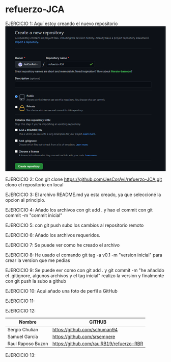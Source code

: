 # refuerzo-JCA
EJERCICIO 1: Aquí estoy creando el nuevo repositorio
![](https://github.com/JesCorAvi/refuerzo-JCA/blob/main/capturas/captura%201.png)

EJERCICIO 2: Con git clone https://github.com/JesCorAvi/refuerzo-JCA.git clono el repositorio en local

EJERCICIO 3: El archivo README.md ya esta creado, ya que seleccioné la opcion al principio.

EJERCICIO 4: Añado los archivos con git add . y hao el commit con git commit -m "commit inicial"

EJERCICIO 5: con git push subo los cambios al repositorio remoto

EJERCICIO 6: Añado los archivos requeridos.

EJERCICIO 7: Se puede ver como he creado el archivo

EJERCICIO 8: He usado el comando  git tag -a v0.1 -m "version inicial" para crear la version que me pedias

EJERCICIO 9: Se puede evr como con git add . y git commit -m "he añadido el .gitignore, algunos archivos y el tag inicial" realizo la version y finalmente con git push la subo a github

EJERCICIO 10: Aqui añado una foto de perfil a GitHub

EJERCICIO 11:

EJERCICIO 12:

|Nombre            | GITHUB                                     |         
|------------------|------------------------------------------- |
|Sergio Chulian    | https://github.com/schuman94               |
|Samuel García     | https://github.com/srsempere               |
|Raul Raposo Buzon |https://github.com/raulRB19/refuerzo-RBR    |

EJERCICIO 13:


